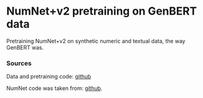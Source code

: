 # NumNet+v2 pretraining on GenBERT data

Pretraining NumNet+v2 on synthetic numeric and textual data, the way GenBERT was.

### Sources

Data and pretraining code: [github](https://github.com/ag1988/injecting_numeracy/tree/master/pre_training)

NumNet code was taken from: [github](https://github.com/llamazing/numnet_plus).
